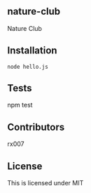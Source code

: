 ## nature-club
Nature Club

## Installation

```
node hello.js
```

## Tests

npm test

## Contributors

rx007

## License

This is licensed under MIT
